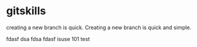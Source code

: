 # gitskills
creating a new branch is quick.
Creating a new branch is quick and simple.

fdasf
dsa
fdsa
fdasf
isuse 101 test